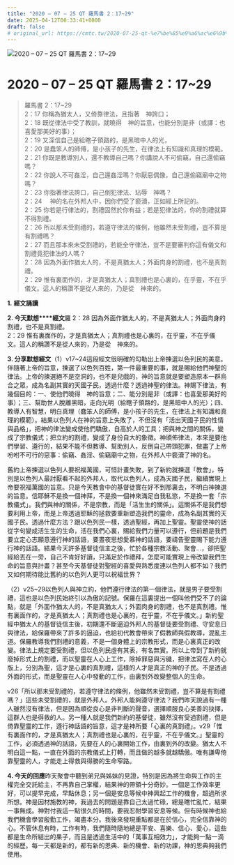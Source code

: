 ```yaml
---
title: "2020 – 07 – 25 QT 羅馬書 2：17~29"
date: 2025-04-12T00:33:41+0800
draft: false
# original_url: https://cmtc.tw/2020-07-25-qt-%e7%be%85%e9%a6%ac%e6%9b%b8-2%ef%bc%9a1729
---
```


![2020 – 07 – 25 QT 羅馬書 2：17\~29](/images/qt.jpg   "2020 – 07 – 25 QT 羅馬書 2：17\~29")

# 2020 – 07 – 25 QT 羅馬書 2：17\~29

> 羅馬書 2：17\~29  
> 2：17 你稱為猶太人，又倚靠律法，且指著　神誇口；  
> 2：18 既從律法中受了教訓，就曉得　神的旨意，也能分別是非（或譯：也喜愛那美好的事）；  
> 2：19 又深信自己是給瞎子領路的，是黑暗中人的光，  
> 2：20 是蠢笨人的師傅，是小孩子的先生，在律法上有知識和真理的模範。  
> 2：21 你既是教導別人，還不教導自己嗎？你講說人不可偷竊，自己還偷竊嗎？  
> 2：22 你說人不可姦淫，自己還姦淫嗎？你厭惡偶像，自己還偷竊廟中之物嗎？  
> 2：23 你指著律法誇口，自己倒犯律法、玷辱　神嗎？  
> 2：24 　神的名在外邦人中，因你們受了褻瀆，正如經上所記的。  
> 2：25 你若是行律法的，割禮固然於你有益；若是犯律法的，你的割禮就算不得割禮。  
> 2：26 所以那未受割禮的，若遵守律法的條例，他雖然未受割禮，豈不算是有割禮嗎？  
> 2：27 而且那本來未受割禮的，若能全守律法，豈不是要審判你這有儀文和割禮竟犯律法的人嗎？  
> 2：28 因為外面作猶太人的，不是真猶太人；外面肉身的割禮，也不是真割禮。  
> 2：29 惟有裏面作的，才是真猶太人；真割禮也是心裏的，在乎靈，不在乎儀文。這人的稱讚不是從人來的，乃是從　神來的。

**1.** **經文誦讀**

**2. 今天默想****經文**羅 2：28 因為外面作猶太人的，不是真猶太人；外面肉身的割禮，也不是真割禮。  
2：29 惟有裏面作的，才是真猶太人；真割禮也是心裏的，在乎靈，不在乎儀文。這人的稱讚不是從人來的，乃是從　神來的。

**3. 分享默想經文**（1）v17\~24這段經文很明確的勾勒出上帝揀選以色列民的美意。伴隨著上帝的旨意，揀選了以色列百姓，第一件最重要的事，就是賜給他們神聖的律法。上帝的揀選絕不是空洞的，也不是兒戲的，神的旨意就是要塑造原本一群烏合之眾，成為名副其實的天國子民，透過什麼？透過神聖的律法。神賜下律法，有幾個目的：一、使他們曉得　神的旨意；二、能分別是非（或譯：也喜愛那美好的事）；三、幫助世人脫離黑暗，走向光明（給瞎子領路的，是黑暗中人的光）；四、教導人有智慧，明白真理（蠢笨人的師傅，是小孩子的先生，在律法上有知識和真理的模範）。結果以色列人在神的旨意上失敗了，不但沒有「活出天國子民的性情與品格」，把神的律法變成使他們驕傲，自高於人的工具；把與神之間的關係，變成了宗教儀式；把立約的割禮，變成了身份自大的象徵。神頒佈律法，本來是要他們學習、遵行的，結果不能不但教導、幫助別人，反倒自己帶頭犯罪，做盡了上帝吩咐不可行的惡事：偷竊、姦淫、偷竊廟中之物，在外邦人中褻瀆了神的名。

舊約上帝揀選以色列人要祝福萬國，可惜計畫失敗，到了新約就揀選「教會」，特別是以色列人最討厭看不起的外邦人，取代以色列人，成為天國子民，繼續實現上帝要祝福萬國的旨意。只是今天教會中的基督徒實在好不到那裏去，不明白神揀選的旨意。信耶穌不是換一個神拜，不是換一個神來滿足自我私慾，不是換一套「宗教儀式」。我們與神的關係，不是宗教，而是「活生生的關係」。這關係不是我們想要利用上帝，而是上帝透過耶穌的拯救要重新塑造我們的靈命，成為名副其實的天國子民。透過什麼方法？跟以色列民一樣，透過聖經，再加上聖靈。聖靈使神的話從字句變成活生生的生命，活在我們心裏，賜給我們力量可以遵行，但前題是我們要立定心志願意遵行神的話語，要晝夜思想愛慕神的話語，要禱告聖靈賜下能力遵行神的話語。結果今天許多基督徒信主之後，忙於各種宗教活動、聚會…，卻把聖經給丟在一旁，自己不肯好好讀，只滿足於作禮拜，怎麼可能實現上帝改變我們生命的旨意與計畫？甚至今天基督徒對聖經的喜愛與熟悉度連以色列人都不如？我們又如何期待能比舊約的以色列人更可以祝福世界？

（2）v25\~29以色列人與神立約，他們遵行律法的第一個律法，就是男子要受割禮，這也是以色列民始終引以為傲的記號。保羅在這裏提出一個叫他們受不了的論點，就是「外面作猶太人的，不是真猶太人；外面肉身的割禮，也不是真割禮。惟有裏面作的，才是真猶太人；真割禮也是心裏的，在乎靈，不在乎儀文。」新約聖經中猶太人的基督徒信主後，初期還不斷逼迫外邦人的基督徒要受割禮、守安息日與律法，給保羅帶來了許多的逼迫，也給初代教會帶來了假教師與假教導，混亂主道。保羅教導我們割禮的意義，不是一個身體上的宗教形式，而是心裏真正的改變。律法上規定要受割禮，但以色列民虛有其表，有名無實。所以上帝到了新約就廢掉形式上的割禮，而以聖靈在人心上工作，除掉罪惡與污穢，把律法寫在人的心版上，分別為聖，這才是心裏的真割禮，這樣的人才是真正的神的子民。不是透過外面的形式，而是聖靈在人心中發動的工作，由裏到外改變整個人的生命。

v26「所以那未受割禮的，若遵守律法的條例，他雖然未受割禮，豈不算是有割禮嗎？」這些未受割禮的，就是外邦人。外邦人能夠遵守律法？我們昨天說過有一種人雖然沒有律法，但是因為順從良心是非判斷的聲音，選擇順服良心美善的抉擇，這群人也是得救的人。另一種人就是我們新約的基督徒，雖然沒有受過割禮，但是倚靠聖靈的工作，遵行神話語的旨意，這才是神所要「心裏的真割禮」。v29「惟有裏面作的，才是真猶太人；真割禮也是心裏的，在乎靈，不在乎儀文。」聖靈的工作，必須透過神的話語，先要在人的心裏開始工作，由裏到外的改變。猶太人不明白這一點，一直在外面的宗教儀式上打轉，而且做的越多就越驕傲。唯有謙卑倚靠聖靈的人，才能走上得救與得勝的生命窄路。

**4. 今天的回應**昨天聚會中聽到弟兄與姊妹的見證，特別是因為將生命與工作的主權完全交託給主，不再靠自己掌權，結果神的帶領十分奇妙。一個是工作效率更好，可以提早完成，早點休息；另一個是安息等候中神興起工作的機會，超過所求所想。神是因材施教的神，我過去的問題是靠自己太過忙碌，總是瞎忙亂忙，結果一事無成。神對付我這一點很久的時間，要我忍耐學習安息等候。但有時候神也給我們機會學習殷勤工作，竭盡本分。我後來發現重點都是在於信心，完全信靠神的心。不管休息有時，工作有時，我們隨時隨地總是平安、喜樂、信心、愛心，這些都是生命所結出的果子，而且是透過生活中的「萬事互相效力」，才能夠一點一滴的經歷。每一天都是新的，都有新的恩典、新的機會、新的功課，神的恩典夠我們使用。